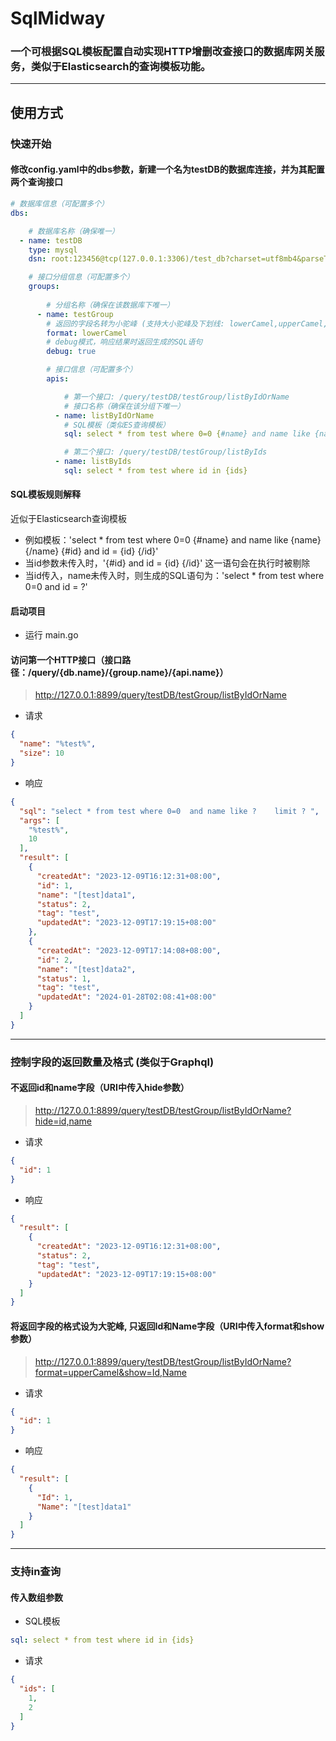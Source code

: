 # SqlMidway

### 一个可根据SQL模板配置自动实现HTTP增删改查接口的数据库网关服务，类似于Elasticsearch的查询模板功能。

***

## 使用方式

### 快速开始

#### 修改config.yaml中的dbs参数，新建一个名为testDB的数据库连接，并为其配置两个查询接口

```yaml
# 数据库信息（可配置多个）
dbs:

    # 数据库名称（确保唯一）
  - name: testDB
    type: mysql
    dsn: root:123456@tcp(127.0.0.1:3306)/test_db?charset=utf8mb4&parseTime=True&loc=Local

    # 接口分组信息（可配置多个）
    groups:
      
        # 分组名称（确保在该数据库下唯一）
      - name: testGroup
        # 返回的字段名转为小驼峰 (支持大小驼峰及下划线: lowerCamel,upperCamel,underscore)
        format: lowerCamel
        # debug模式，响应结果时返回生成的SQL语句
        debug: true

        # 接口信息（可配置多个）
        apis:

            # 第一个接口: /query/testDB/testGroup/listByIdOrName
            # 接口名称（确保在该分组下唯一）
          - name: listByIdOrName
            # SQL模板（类似ES查询模板）
            sql: select * from test where 0=0 {#name} and name like {name} {/name} {#id} and id = {id} {/id} {#size} limit {size} {/size}

            # 第二个接口: /query/testDB/testGroup/listByIds
          - name: listByIds
            sql: select * from test where id in {ids}
```

#### SQL模板规则解释

近似于Elasticsearch查询模板

* 例如模板：'select * from test where 0=0 {#name} and name like {name} {/name} {#id} and id = {id} {/id}'
* 当id参数未传入时，'{#id} and id = {id} {/id}' 这一语句会在执行时被剔除
* 当id传入，name未传入时，则生成的SQL语句为：'select * from test where 0=0 and id = ?'

#### 启动项目

* 运行 main.go

#### 访问第一个HTTP接口（接口路径：/query/{db.name}/{group.name}/{api.name}）

> http://127.0.0.1:8899/query/testDB/testGroup/listByIdOrName

* 请求

```json
{
  "name": "%test%",
  "size": 10
}
```

* 响应

```json
{
  "sql": "select * from test where 0=0  and name like ?    limit ? ",
  "args": [
    "%test%",
    10
  ],
  "result": [
    {
      "createdAt": "2023-12-09T16:12:31+08:00",
      "id": 1,
      "name": "[test]data1",
      "status": 2,
      "tag": "test",
      "updatedAt": "2023-12-09T17:19:15+08:00"
    },
    {
      "createdAt": "2023-12-09T17:14:08+08:00",
      "id": 2,
      "name": "[test]data2",
      "status": 1,
      "tag": "test",
      "updatedAt": "2024-01-28T02:08:41+08:00"
    }
  ]
}
```

***

### 控制字段的返回数量及格式 (类似于Graphql)

#### 不返回id和name字段（URI中传入hide参数）

> http://127.0.0.1:8899/query/testDB/testGroup/listByIdOrName?hide=id,name

* 请求

```json
{
  "id": 1
}
```

* 响应

```json
{
  "result": [
    {
      "createdAt": "2023-12-09T16:12:31+08:00",
      "status": 2,
      "tag": "test",
      "updatedAt": "2023-12-09T17:19:15+08:00"
    }
  ]
}
```

#### 将返回字段的格式设为大驼峰, 只返回Id和Name字段（URI中传入format和show参数）

> http://127.0.0.1:8899/query/testDB/testGroup/listByIdOrName?format=upperCamel&show=Id,Name

* 请求

```json
{
  "id": 1
}
```

* 响应

```json
{
  "result": [
    {
      "Id": 1,
      "Name": "[test]data1"
    }
  ]
}
```

***

### 支持in查询

#### 传入数组参数

* SQL模板

```yaml
sql: select * from test where id in {ids}
```

* 请求

```json
{
  "ids": [
    1,
    2
  ]
}
```